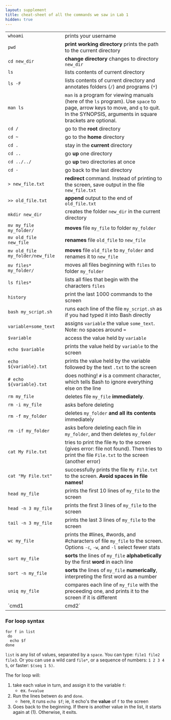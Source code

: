 ```yaml
---
layout: supplement
title: cheat-sheet of all the commands we saw in Lab 1
hidden: true
---
```


|   |               |
|---------|------------------------------|
| `whoami` | prints your username |
| `pwd` | **print working directory** prints the path to the current directory |
| `cd new_dir` | **change directory** changes to directory `new_dir` |
| `ls` | lists contents of current directory |
| `ls -F` | lists contents of current directory and annotates folders (`/`) and programs (`*`) |
| `man ls` | `man` is a program for viewing manuals (here of the `ls` program). Use `space` to page, arrow keys to move, and `q` to quit. In the SYNOPSIS, arguments in square brackets are optional. |
| `cd /` | go to the **root** directory |
| `cd ~` | go to the **home** directory |
| `cd .` | stay in the **current** directory |
| `cd ..` | go **up** one directory |
| `cd ../../` | go **up** two directories at once |
| `cd -` | go back to the last directory || `cat file` | print the contents of `file` to the screen |
| `> new_file.txt` | **redirect** command. Instead of printing to the screen, save output in the file `new_file.txt` |
| `>> old_file.txt` | **append** output to the end of `old_file.txt` |
| `mkdir new_dir` | creates the folder `new_dir` in the current directory |
| `mv my_file my_folder/` |**moves** file `my_file` to folder `my_folder` |
| `mv old_file new_file` | **renames** file `old_file` to `new_file` |
| `mv old_file my_folder/new_file` | **moves** file `old_file` to `my_folder` and renames it to `new_file` |
| `mv files* my_folder/` | moves all files beginning with `files` to folder `my_folder` |
| `ls files*` | lists all files that begin with the characters `files` |
| `history` | print the last 1000 commands to the screen |
| `bash my_script.sh` | runs each line of the file `my_script.sh` as if you had typed it into Bash directly |
| `variable=some_text` | assigns `variable` the value `some_text`. Note: no spaces around `=` |
| `$variable` | access the value held by `variable` |
| `echo $variable` | prints the value held by `variable` to the screen |
| `echo ${variable}.txt` | prints the value held by the variable followed by the text `.txt` to the screen |
| `# echo ${variable}.txt` | does nothing! `#` is a comment character, which tells Bash to ignore everything else on the line |
| `rm my_file` | deletes file `my_file` **immediately**. |
| `rm -i my_file` | asks before deleting |
| `rm -f my_folder` | deletes `my_folder` **and all its contents** immediately |
| `rm -if my_folder` | asks before deleting each file in `my_folder`, and then deletes `my_folder` |
| `cat My File.txt` | tries to print the file `My` to the screen (gives error: file not found). Then tries to print the file `File.txt` to the screen (another error) |
| `cat "My File.txt"` | successfully prints the file `My File.txt` to the screen. **Avoid spaces in file names!** |
| `head my_file` | prints the first 10 lines of `my_file` to the screen |
| `head -n 3 my_file` | prints the first 3 lines of `my_file` to the screen |
| `tail -n 3 my_file` | prints the last 3 lines of `my_file` to the screen |
| `wc my_file` | prints the #lines, #words, and #characters of file `my_file` to the screen. Options `-c`, `-w`, and `-l` select fewer stats |
| `sort my_file` |**sorts** the lines of `my_file` **alphabetically** by the first **word** in each line |
| `sort -n my_file` |**sorts** the lines of `my_file` **numerically**, interpreting the first word as a number |
| `uniq my_file` | compares each line of `my_file` with the preceeding one, and prints it to the screen if it is different |
| `cmd1 | cmd2` | run command `cmd1` and then take the output and get it to command `cmd2` to run immediately, avoiding any intermediate files |




### For loop syntax

```
for f in list
 do
  echo $f
done
```

`list` is any list of values, separated by a `space`. You can type: `file1 file2 file3`. Or you can use a wild card `file*`, or a sequence of numbers: `1 2 3 4 5`, or faster: `$(seq 1 5)`.

The for loop will:

1. take each value in turn, and assign it to the variable `f`: 
	- ex. `f=value`
2. Run the lines betwen `do` and `done`.
	- here, it runs `echo $f`; ie, it echo's the **value** of `f` to the screen
4. Goes back to the beginning. If there is another value in the list, it starts again at (1). Otherwise, it exits.








